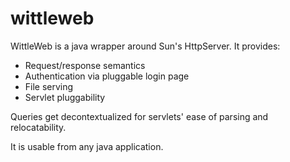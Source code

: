 # wittleweb

WittleWeb is a java wrapper around Sun's HttpServer. It provides:
- Request/response semantics
- Authentication via pluggable login page
- File serving
- Servlet pluggability

Queries get decontextualized for servlets' ease of parsing and relocatability.

It is usable from any java application.
